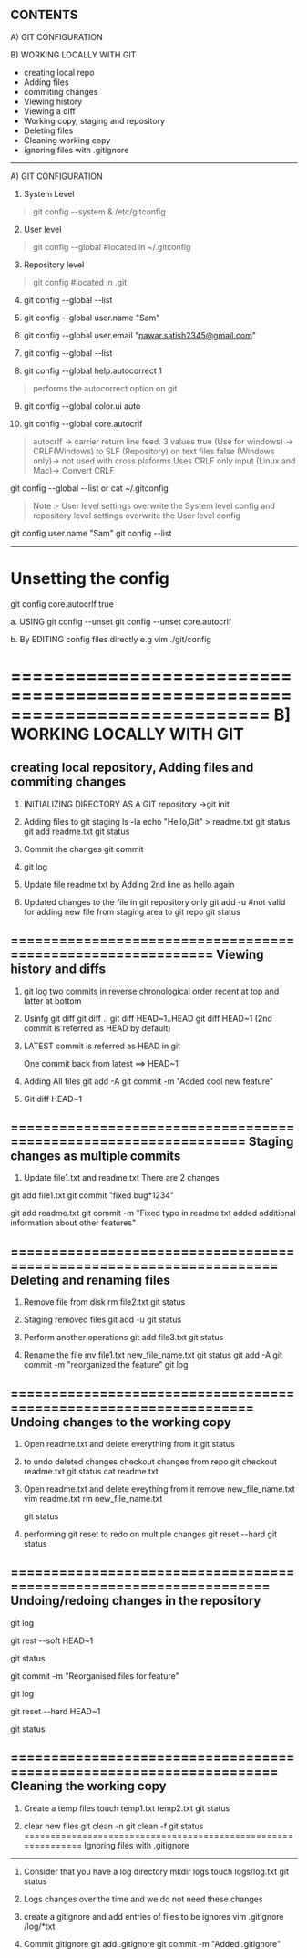 CONTENTS
--------------
A) GIT CONFIGURATION

B) WORKING LOCALLY WITH GIT
- creating local repo
- Adding files
- commiting changes
- Viewing history
- Viewing a diff
- Working copy, staging and repository
- Deleting files
- Cleaning working copy
- ignoring files with .gitignore

-----

A) GIT CONFIGURATION
  
1. System Level
> git config --system & /etc/gitconfig

2. User level
> git config --global #located in ~/.gitconfig

3. Repository level
> git config #located in .git

4. git config --global --list

5. git config --global user.name "Sam"

6. git config --global user.email "pawar.satish2345@gmail.com"

7. git config --global --list

8. git config --global help.autocorrect 1
> performs the autocorrect option on git

9. git config --global color.ui auto

10. git config --global core.autocrlf 

> autocrlf -> carrier return line feed. 3 values
		true (Use for windows) -> CRLF(Windows) to SLF (Repository) on text files
		false (Windows only)-> not used with cross plaforms.Uses CRLF only
		input (Linux and Mac)-> Convert CRLF
		

git config --global --list
or cat ~/.gitconfig

> Note :- User level settings overwrite the System level config
	and repository level settings overwrite the User level config

git config user.name "Sam"
git config --list

-----

Unsetting the config
=================================

git config core.autocrlf true

a. USING git config --unset
	git config --unset core.autocrlf 

b. By EDITING config files directly
	e.g vim ./git/config


============================================================================
B] WORKING LOCALLY WITH GIT
================================================================
creating local repository, Adding files and commiting changes
-----------------------------------------------------------------
1. INITIALIZING DIRECTORY AS A GIT repository
	->git init

2. Adding files to git staging
	ls -la
	echo "Hello,Git" > readme.txt
	git status
 	git add readme.txt
	git status

3. Commit the changes
 	git commit

4. git log

5. Update file readme.txt by Adding 2nd line as hello again
	
6. Updated changes to the file in git repository only
	git add -u #not valid for adding new file from staging area to git repo
	git status

============================================================
Viewing history and diffs
----------------------------------------------------------
1. git log
	two commits in reverse chronological order
	recent at top and latter at bottom

2. Usinfg git diff
	git diff <latter commit>..<recent commit>
	git diff HEAD~1..HEAD
	git diff HEAD~1 (2nd commit is referred as HEAD by default)


3. LATEST commit is referred as HEAD in git

	One commit back from latest ==> HEAD~1

4. Adding All files
	git add -A
	git commit -m "Added cool new feature"

5. Git diff HEAD~1

================================================================
Staging changes as multiple commits
---------------------------------------
1. Update file1.txt and readme.txt
   There are 2 changes

git add file1.txt
git commit "fixed bug*1234"

git add readme.txt
git commit -m "Fixed typo in readme.txt added additional information about other features"

====================================================================
Deleting and renaming files
------------------------------------------------
1. Remove file from disk
	rm file2.txt
	git status

2. Staging removed files
	git add -u
	git status

3. Perform another operations
	git add file3.txt
	git status
	
4. Rename the file
	mv file1.txt new_file_name.txt
	git status
	git add -A
	git commit -m "reorganized the feature"
	git log

=================================================================
Undoing changes to the working copy
---------------------------------------
1. Open readme.txt and delete everything from it
	git status

2. to undo deleted changes checkout changes from repo
	git checkout readme.txt
	git status
	cat readme.txt

3. Open readme.txt and delete eveything from it
   remove new_file_name.txt
	vim readme.txt
	rm new_file_name.txt

	git status

5. performing git reset to redo on multiple changes
	git reset --hard
	git status

===================================================================
Undoing/redoing changes in the repository
-------------------------------------------
git log

git rest --soft HEAD~1

git status

git commit -m "Reorganised files for feature"

git log

git reset --hard HEAD~1

git status

====================================================================
Cleaning the working copy
----------------------------------------
1. Create a temp files
	touch temp1.txt temp2.txt
	git status

2. clear new files
	git clean -n
	git clean -f
	git status
==============================================================
Ignoring files with .gitignore
-----------------------------------------
1. Consider that you have a log directory
	mkdir logs
	touch logs/log.txt
	git status

2. Logs changes over the time and we do not need these changes
	
3. create a gitignore and add entries of files to be ignores
	vim .gitignore
	/log/*txt

4. Commit gitignore
	git add .gitignore
	git commit -m "Added .gitignore"






	


